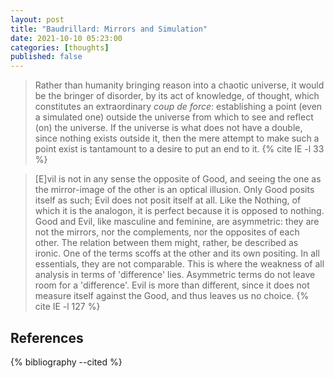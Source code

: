 ```yaml
---
layout: post
title: "Baudrillard: Mirrors and Simulation"
date: 2021-10-10 05:23:00
categories: [thoughts]
published: false
---
```


> Rather than humanity bringing reason into a chaotic universe, it would be the bringer of disorder, by its act of knowledge, of thought, which constitutes an extraordinary _coup de force_: establishing a point (even a simulated one) outside the universe from which to see and reflect (on) the universe. If the universe is what does not have a double, since nothing exists outside it, then the mere attempt to make such a point exist is tantamount to a desire to put an end to it. {% cite IE -l 33 %}

> [E]vil is not in any sense the opposite of Good, and seeing the one as the mirror-image of the other is an optical illusion. Only Good posits itself as such; Evil does not posit itself at all. Like the Nothing, of which it is the analogon, it is perfect because it is opposed to nothing. Good and Evil, like masculine and feminine, are asymmetric: they are not the mirrors, nor the complements, nor the opposites of each other. The relation between them might, rather, be described as ironic. One of the terms scoffs at the other and its own positing. In all essentials, they are not comparable. This is where the weakness of all analysis in terms of 'difference' lies. Asymmetric terms do not leave room for a 'difference'. Evil is more than different, since it does not measure itself against the Good, and thus leaves us no choice. {% cite IE -l 127 %}

## References
{% bibliography --cited %}
